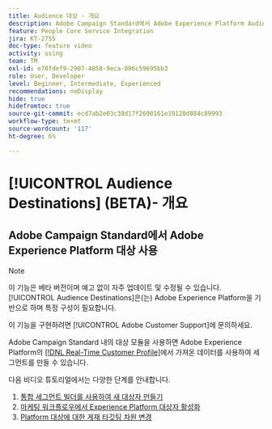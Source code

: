 ```yaml
---
title: Audience 대상 - 개요
description: Adobe Campaign Standard에서 Adobe Experience Platform Audiences를 사용하는 방법 알아보기
feature: People Core Service Integration
jira: KT-2755
doc-type: feature video
activity: using
team: TM
exl-id: e70fdef9-2907-4858-9eca-006c59695bb3
role: User, Developer
level: Beginner, Intermediate, Experienced
recommendations: noDisplay
hide: true
hidefromtoc: true
source-git-commit: ecd7ab2e03c38d17f2690161e19120d884c89993
workflow-type: tm+mt
source-wordcount: '117'
ht-degree: 6%

---
```


# [!UICONTROL Audience Destinations] (BETA)- 개요

## Adobe Campaign Standard에서 Adobe Experience Platform 대상 사용

>[!NOTE]
>
>이 기능은 베타 버전이며 예고 없이 자주 업데이트 및 수정될 수 있습니다. [!UICONTROL Audience Destinations]은(는) Adobe Experience Platform을 기반으로 하며 특정 구성이 필요합니다.
>
>이 기능을 구현하려면 [!UICONTROL Adobe Customer Support]에 문의하세요.
>

Adobe Campaign Standard 내의 대상 모듈을 사용하면 Adobe Experience Platform의 [[!DNL Real-Time Customer Profile]](https://experienceleague.adobe.com/docs/platform-learn/tutorials/profiles/understanding-the-real-time-customer-profile.html?lang=en)에서 가져온 데이터를 사용하여 세그먼트를 만들 수 있습니다.

다음 비디오 튜토리얼에서는 다양한 단계를 안내합니다.

1. [통합 세그먼트 빌더를 사용하여 새 대상자 만들기](/help/profiles-and-audiences/audience-destinations/creating-audiences-using-segment-builder.md)
2. [마케팅 워크플로우에서 Experience Platform 대상자 활성화](/help/profiles-and-audiences/audience-destinations/activating-aep-audiences.md)
3. [Platform 대상에 대한 게재 타깃팅 차원 변경](/help/profiles-and-audiences/audience-destinations/changing-targeting-dimension.md)
